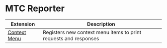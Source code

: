MTC Reporter
============================

| Extension                                                                                                                               | Description                                                                                     |
|-----------------------------------------------------------------------------------------------------------------------------------------|-------------------------------------------------------------------------------------------------|
| [Context Menu](https://github.com/PortSwigger/burp-extensions-montoya-api-examples/blob/main/contextmenu)                               | Registers new context menu items to print requests and responses                                |

